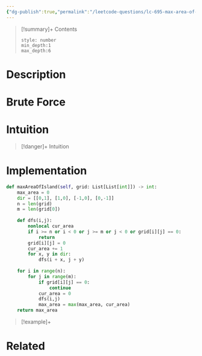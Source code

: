 ```yaml
---
{"dg-publish":true,"permalink":"/leetcode-questions/lc-695-max-area-of-island/","title":"LC 695. Max Area of Island","tags":["graph","dfs","lc-medium"]}
---
```



>[!summary]+ Contents
>```toc
>style: number
>min_depth:1
>max_depth:6
>```

# Description

# Brute Force
# Intuition

>[!danger]+ Intuition

# Implementation
```python
def maxAreaOfIsland(self, grid: List[List[int]]) -> int:
	max_area = 0
	dir = [[0,1], [1,0], [-1,0], [0,-1]]
	n = len(grid)
	m = len(grid[0])
	
	def dfs(i,j):
		nonlocal cur_area
		if i >= n or i < 0 or j >= m or j < 0 or grid[i][j] == 0:
			return 
		grid[i][j] = 0
		cur_area += 1
		for x, y in dir:
			dfs(i + x, j + y)
	
	for i in range(n):
		for j in range(m):
			if grid[i][j] == 0:
				continue
			cur_area = 0
			dfs(i,j)
			max_area = max(max_area, cur_area)
	return max_area
```

>[!example]+ 


# Related
